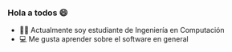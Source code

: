 ### Hola a todos 😄
- 👩‍🎓 Actualmente soy estudiante de Ingeniería en Computación
- 💻 Me gusta aprender sobre el software en general
<!--
**anahilozano09/anahilozano09** is a ✨ _special_ ✨ repository because its `README.md` (this file) appears on your GitHub profile.

Here are some ideas to get you started:

- 🔭 I’m currently working on ...
- 🌱 I’m currently learning ...
- 👯 I’m looking to collaborate on ...
- 🤔 I’m looking for help with ...
- 💬 Ask me about ...
- 📫 How to reach me: ...
- 😄 Pronouns: ...
- ⚡ Fun fact: ...
-->
